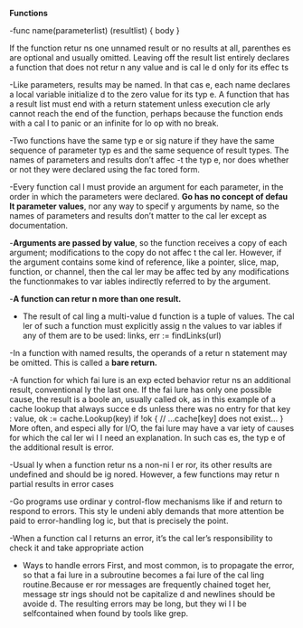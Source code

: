 **Functions**

-func name(parameterlist) (resultlist)
{
body
}

If the function retur ns one unnamed result or no results at all, parenthes es are optional and usually omitted. Leaving off the result list entirely declares a function that does not retur n any value and is cal le d only for its effec ts

-Like parameters, results may be named. In that cas e, each name declares a local variable initialize
d to the zero value for its typ e.
A function that has a result list must end with a return statement unless execution cle arly
cannot reach the end of the function, perhaps because the function ends with a cal l to panic
or an infinite for lo op with no break.

-Two functions have the same typ e or
sig nature if they have the same sequence of parameter typ es and the same sequence of result
types. The names of parameters and results don’t affec -t the typ e, nor does whether or not they
were declared using the fac tored form.

-Every function cal l must provide an argument for each parameter, in the order in which the
parameters were declared. **Go has no concept of defau lt parameter values**, nor any way to
specif y arguments by name, so the names of parameters and results don’t matter to the cal ler
except as documentation.

-**Arguments are passed by value**, so the function receives a copy of each argument; modifications
to the copy do not affec t the cal ler. However, if the argument contains some kind of reference,
like a pointer, slice, map, function, or channel, then the cal ler may be affec ted by any
modifications the functionmakes to var iables indirectly referred to by the argument.

-**A function can retur n more than one result.**

- The result of cal ling a multi-value d function is a tuple of values. The cal ler of such a function
must explicitly assig n the values to var iables if any of them are to be used:
links, err := findLinks(url)

-In a function with named results, the operands of a retur n statement may be omitted. This is
called a **bare return.**

-A function for which fai lure is an exp ected behavior retur ns an additional result, conventional
ly the last one. If the fai lure has only one possible cause, the result is a boole an, usually
called ok, as in this example of a cache lookup that always succe e ds unless there was no entry
for that key :
value, ok := cache.Lookup(key)
if !ok {
// ...cache[key] does not exist...
}
More often, and especi ally for I/O, the fai lure may have a var iety of causes for which the cal ler
wi l l need an explanation. In such cas es, the typ e of the additional result is error.

-Usual ly when a function retur ns a non-ni l er ror, its other results are undefined and should be
ig nored. However, a few functions may retur n partial results in error cases

-Go programs use ordinar y control-flow mechanisms like if and return to
respond to errors. This sty le undeni ably demands that more attention be paid to error-handling
log ic, but that is precisely the point.

-When a function cal l returns an error, it’s the cal ler’s responsibility to check it and take
appropriate action

- Ways to handle errors
First, and most common, is to propagate the error, so that a fai lure in a subroutine becomes a
fai lure of the cal ling routine.Because er ror messages are frequently chained toget her, message str ings should not be capitalize d and newlines should be avoide d. The resulting errors may be long, but they wi l l be selfcontained when found by tools like grep.




